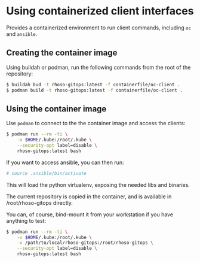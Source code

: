 # Using containerized client interfaces

Provides a containerized environment to run client commands, including `oc` and `ansible`.

## Creating the container image

Using buildah or podman, run the following commands from the root of
the repository:

```Bash
$ buildah bud -t rhoso-gitops:latest -f containerfile/oc-client .
$ podman build -t rhoso-gitops:latest -f containerfile/oc-client .
```

## Using the container image

Use `podman` to connect to the the container image and access the clients:

```Bash
$ podman run --rm -ti \
    -v $HOME/.kube:/root/.kube \
    --security-opt label=disable \
    rhoso-gitops:latest bash
```

If you want to access ansible, you can then run:

```Bash
# source .ansible/bin/activate
```

This will load the python virtualenv, exposing the needed libs and
binaries.

The current repository is copied in the container, and is available in
/root/rhoso-gitops directly.

You can, of course, bind-mount it from your workstation if you have anything
to test:

```Bash
$ podman run --rm -ti \
    -v $HOME/.kube:/root/.kube \
    -v /path/to/local/rhoso-gitops:/root/rhoso-gitops \
    --security-opt label=disable \
    rhoso-gitops:latest bash

```
